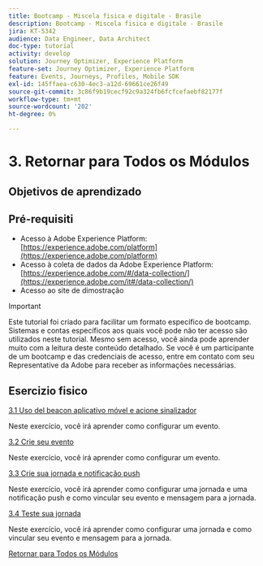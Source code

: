 ```yaml
---
title: Bootcamp - Miscela fisica e digitale - Brasile
description: Bootcamp - Miscela fisica e digitale - Brasile
jira: KT-5342
audience: Data Engineer, Data Architect
doc-type: tutorial
activity: develop
solution: Journey Optimizer, Experience Platform
feature-set: Journey Optimizer, Experience Platform
feature: Events, Journeys, Profiles, Mobile SDK
exl-id: 145ffaea-c630-4ec3-a12d-69661ce26f49
source-git-commit: 3c86f9b19cecf92c9a324fb6fcfcefaebf82177f
workflow-type: tm+mt
source-wordcount: '202'
ht-degree: 0%

---
```


# 3. Retornar para Todos os Módulos

## Objetivos de aprendizado

## Pré-requisiti

- Acesso à Adobe Experience Platform: [https://experience.adobe.com/platform](https://experience.adobe.com/platform)
- Acesso à coleta de dados da Adobe Experience Platform: [https://experience.adobe.com/#/data-collection/](https://experience.adobe.com/it#/data-collection/)
- Acesso ao site de dimostração

>[!IMPORTANT]
>
>Este tutorial foi criado para facilitar um formato específico de bootcamp. Sistemas e contas específicos aos quais você pode não ter acesso são utilizados neste tutorial. Mesmo sem acesso, você ainda pode aprender muito com a leitura deste conteúdo detalhado. Se você é um participante de um bootcamp e das credenciais de acesso, entre em contato com seu Representative da Adobe para receber as informações necessárias.

## Esercizio fisico

[3.1 Uso del beacon aplicativo móvel e acione sinalizador](./ex1.md)

Neste exercício, você irá aprender como configurar um evento.

[3.2 Crie seu evento](./ex2.md)

Neste exercício, você irá aprender como configurar um evento.

[3.3 Crie sua jornada e notificação push](./ex3.md)

Neste exercício, você irá aprender como configurar uma jornada e uma notificação push e como vincular seu evento e mensagem para a jornada.

[3.4 Teste sua jornada](./ex4.md)

Neste exercício, você irá aprender como configurar uma jornada e como vincular seu evento e mensagem para a jornada.

[Retornar para Todos os Módulos](../../overview.md)
